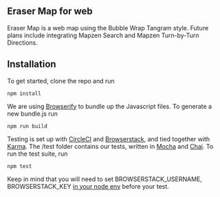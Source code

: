 ## Eraser Map for web

Eraser Map is a web map using the Bubble Wrap Tangram style. Future plans include integrating Mapzen Search and Mapzen Turn-by-Turn Directions.

## Installation

To get started, clone the repo and run
```
npm install
```

We are using [Browserify](http://browserify.org/) to bundle up the Javascript files. To generate a new bundle.js run
```
npm run build
```

Testing is set up with [CircleCI](https://circleci.com/) and [Browserstack](https://www.browserstack.com/), and tied together with [Karma](https://karma-runner.github.io/0.13/index.html). The /test folder contains our tests, written in [Mocha](https://mochajs.org) and [Chai](http://chaijs.com/). To run the test suite, run
```
npm test
```
 
 Keep in mind that you will need to set BROWSERSTACK_USERNAME, BROWSERSTACK_KEY [in your node env](https://github.com/browserstack/karma-browserstack-example#browserstack-configuration) before your test.

